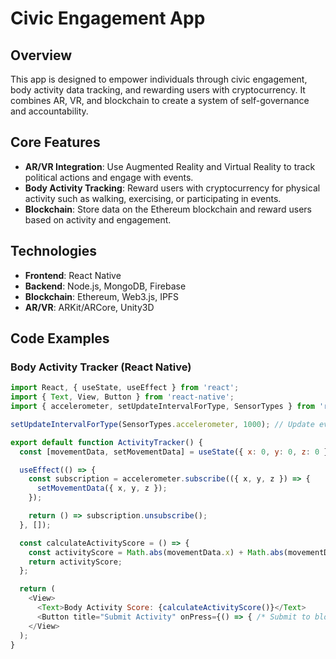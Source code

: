 # Civic Engagement App

## Overview
This app is designed to empower individuals through civic engagement, body activity data tracking, and rewarding users with cryptocurrency. It combines AR, VR, and blockchain to create a system of self-governance and accountability.

## Core Features
- **AR/VR Integration**: Use Augmented Reality and Virtual Reality to track political actions and engage with events.
- **Body Activity Tracking**: Reward users with cryptocurrency for physical activity such as walking, exercising, or participating in events.
- **Blockchain**: Store data on the Ethereum blockchain and reward users based on activity and engagement.

## Technologies
- **Frontend**: React Native
- **Backend**: Node.js, MongoDB, Firebase
- **Blockchain**: Ethereum, Web3.js, IPFS
- **AR/VR**: ARKit/ARCore, Unity3D

## Code Examples

### Body Activity Tracker (React Native)
```javascript
import React, { useState, useEffect } from 'react';
import { Text, View, Button } from 'react-native';
import { accelerometer, setUpdateIntervalForType, SensorTypes } from 'react-native-sensors';

setUpdateIntervalForType(SensorTypes.accelerometer, 1000); // Update every second

export default function ActivityTracker() {
  const [movementData, setMovementData] = useState({ x: 0, y: 0, z: 0 });

  useEffect(() => {
    const subscription = accelerometer.subscribe(({ x, y, z }) => {
      setMovementData({ x, y, z });
    });

    return () => subscription.unsubscribe();
  }, []);

  const calculateActivityScore = () => {
    const activityScore = Math.abs(movementData.x) + Math.abs(movementData.y) + Math.abs(movementData.z);
    return activityScore;
  };

  return (
    <View>
      <Text>Body Activity Score: {calculateActivityScore()}</Text>
      <Button title="Submit Activity" onPress={() => { /* Submit to blockchain */ }} />
    </View>
  );
}
